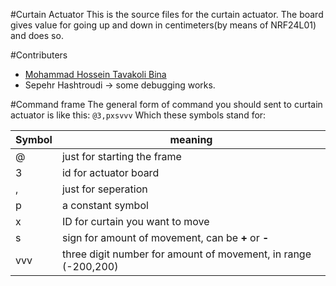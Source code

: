 #Curtain Actuator
This is the source files for the curtain actuator. The board gives value for going up and down in centimeters(by means of NRF24L01) and does so.

#Contributers
* [Mohammad Hossein Tavakoli Bina](https://github.com/mhtb32)
* Sepehr Hashtroudi -> some debugging works.

#Command frame
The general form of command you should sent to curtain actuator is like this: `@3,pxsvvv`
Which these symbols stand for:

Symbol | meaning
------------ | -------------
@ | just for starting the frame
3 | id for actuator board
, | just for seperation
p | a constant symbol
x | ID for curtain you want to move
s | sign for amount of movement, can be **+** or **-**
vvv | three digit number for amount of movement, in range (-200,200)
